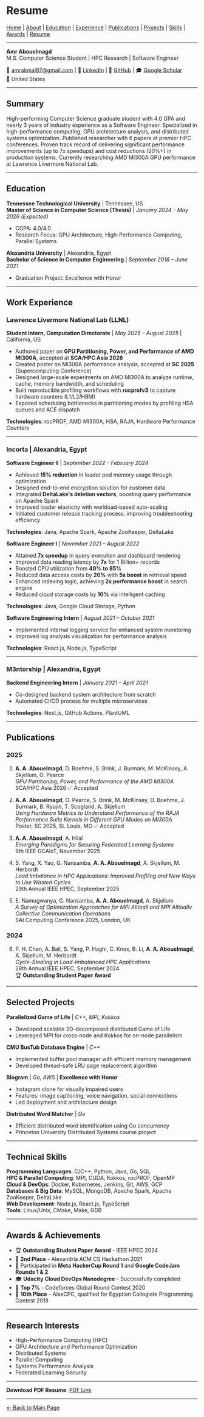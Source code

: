 # Resume

[Home](./README.md) | [About](./README.md#about) | [Education](./education.md) | [Experience](./experience.md) | [Publications](./publications.md) | [Projects](./projects.md) | [Skills](./skills.md) | [Awards](./awards.md) | [Resume](./resume.md)

---

**Amr Abouelmagd**  
M.S. Computer Science Student | HPC Research | Software Engineer

📧 amrakmal97@gmail.com | 💼 [LinkedIn](https://linkedin.com/in/amroakmal) | 🐙 [GitHub](https://github.com/amroakmal) | 🎓 [Google Scholar](https://scholar.google.com)  
📍 United States

---

## Summary

High-performing Computer Science graduate student with 4.0 GPA and nearly 3 years of industry experience as a Software Engineer. Specialized in high-performance computing, GPU architecture analysis, and distributed systems optimization. Published researcher with 6 papers at premier HPC conferences. Proven track record of delivering significant performance improvements (up to 7x speedups) and cost reductions (20%+) in production systems. Currently researching AMD MI300A GPU performance at Lawrence Livermore National Lab.

---

## Education

**Tennessee Technological University** | Tennessee, US  
**Master of Science in Computer Science (Thesis)** | *January 2024 – May 2026 (Expected)*
- CGPA: 4.0/4.0
- Research Focus: GPU Architecture, High-Performance Computing, Parallel Systems

**Alexandria University** | Alexandria, Egypt  
**Bachelor of Science in Computer Engineering** | *September 2016 – June 2021*
- Graduation Project: Excellence with Honor

---

## Work Experience

### Lawrence Livermore National Lab (LLNL)
**Student Intern, Computation Directorate** | *May 2025 – August 2025* | California, US

- Authored paper on **GPU Partitioning, Power, and Performance of AMD MI300A**, accepted at **SCA/HPC Asia 2026**
- Created poster on MI300A performance analysis, accepted at **SC 2025** (Supercomputing Conference)
- Designed large-scale experiments on AMD MI300A to analyze runtime, cache, memory bandwidth, and scheduling
- Built reproducible profiling workflows with **rocprofv3** to capture hardware counters (L1/L2/HBM)
- Exposed scheduling bottlenecks in partitioning modes by profiling HSA queues and ACE dispatch

**Technologies**: rocPROF, AMD MI300A, HSA, RAJA, Hardware Performance Counters

---

### Incorta | Alexandria, Egypt

**Software Engineer II** | *September 2022 – February 2024*

- Achieved **15% reduction** in loader pod memory usage through optimization
- Designed end-to-end encryption solution for customer data
- Integrated **DeltaLake's deletion vectors**, boosting query performance on Apache Spark
- Improved loader elasticity with workload-based auto-scaling
- Initiated customer release tracking process, improving troubleshooting efficiency

**Technologies**: Java, Apache Spark, Apache ZooKeeper, DeltaLake

**Software Engineer I** | *November 2021 – August 2022*

- Attained **7x speedup** in query execution and dashboard rendering
- Improved data reading latency by **7x** for 1 Billion+ records
- Boosted CPU utilization from **40% to 85%**
- Reduced data access costs by **20%** with **5x boost** in retrieval speed
- Enhanced indexing logic, achieving **2x performance boost** in search engine
- Reduced cloud storage costs by **10%** via intelligent caching

**Technologies**: Java, Google Cloud Storage, Python

**Software Engineering Intern** | *August 2021 – October 2021*

- Implemented internal logging service for enhanced system monitoring
- Improved log analysis visualization for performance analysis

**Technologies**: React.js, Node.js, TypeScript

---

### M3ntorship | Alexandria, Egypt
**Backend Engineering Intern** | *January 2021 – April 2021*

- Co-designed backend system architecture from scratch
- Automated CI/CD process for multiple microservices

**Technologies**: Nest.js, GitHub Actions, PlantUML

---

## Publications

### 2025

1. **A. A. Abouelmagd**, D. Boehme, S. Brink, J. Burmark, M. McKinsey, A. Skjellum, O. Pearce  
   *GPU Partitioning, Power, and Performance of the AMD MI300A*  
   SCA/HPC Asia 2026 ✅ Accepted

2. **A. A. Abouelmagd**, O. Pearce, S. Brink, M. McKinsey, D. Boehme, J. Burmark, B. Ryujin, T. Scogland, A. Skjellum  
   *Using Hardware Metrics to Understand Performance of the RAJA Performance Suite Kernels in Different GPU Modes on MI300A*  
   Poster, SC 2025, St. Louis, MO ✅ Accepted

3. **A. A. Abouelmagd**, A. Hilal  
   *Emerging Paradigms for Securing Federated Learning Systems*  
   9th IEEE GCAIoT, November 2025

4. S. Yang, X. Yao, G. Nansamba, **A. A. Abouelmagd**, A. Skjellum, M. Herbordt  
   *Load Imbalance in HPC Applications: Improved Profiling and New Ways to Use Wasted Cycles*  
   29th Annual IEEE HPEC, September 2025

5. E. Namugwanya, G. Nansamba, **A. A. Abouelmagd**, A. Skjellum  
   *A Survey of Optimization Approaches for MPI Alltoall and MPI Alltoallv Collective Communication Operations*  
   SAI Computing Conference 2025, London, UK

### 2024

6. P. H. Chen, A. Bali, S. Yang, P. Haghi, C. Knox, B. Li, **A. A. Abouelmagd**, A. Skjellum, M. Herbordt  
   *Cycle-Stealing in Load-Imbalanced HPC Applications*  
   28th Annual IEEE HPEC, September 2024  
   🏆 **Outstanding Student Paper Award**

---

## Selected Projects

**Parallelized Game of Life** | *C++, MPI, Kokkos*
- Developed scalable 2D-decomposed distributed Game of Life
- Leveraged MPI for cross-node and Kokkos for on-node parallelism

**CMU BusTub Database Engine** | *C++*
- Implemented buffer pool manager with efficient memory management
- Developed thread-safe LRU page replacement algorithm

**Blogram** | *Go, AWS* | **Excellence with Honor**
- Instagram clone for visually impaired users
- Features: image captioning, voice navigation, social connections
- Led deployment and architecture design

**Distributed Word Matcher** | *Go*
- Efficient distributed word identification using Go concurrency
- Princeton University Distributed Systems course project

---

## Technical Skills

**Programming Languages**: C/C++, Python, Java, Go, SQL  
**HPC & Parallel Computing**: MPI, CUDA, Kokkos, rocPROF, OpenMP  
**Cloud & DevOps**: Docker, Kubernetes, Jenkins, Git, AWS, GCP  
**Databases & Big Data**: MySQL, MongoDB, Apache Spark, Apache ZooKeeper, DeltaLake  
**Web Development**: Node.js, React.js, TypeScript  
**Tools**: Linux/Unix, CMake, Make, GDB

---

## Awards & Achievements

- 🏆 **Outstanding Student Paper Award** - IEEE HPEC 2024
- 🥈 **2nd Place** - Alexandria ACM CS Hackathon 2021
- 🎯 Participated in **Meta HackerCup Round 1** and **Google CodeJam Rounds 1 & 2**
- 🎓 **Udacity Cloud DevOps Nanodegree** - Successfully completed
- 🌟 **Top 7%** - Codeforces Global Round Contest 2020
- 🥉 **10th Place** - AlexCPC, qualified for Egyptian Collegiate Programming Contest 2018

---

## Research Interests

- High-Performance Computing (HPC)
- GPU Architecture and Performance Optimization
- Distributed Systems
- Parallel Computing
- Systems Performance Analysis
- Federated Learning Security

---

**Download PDF Resume**: [PDF Link](#)

---

[← Back to Main Page](./README.md)
